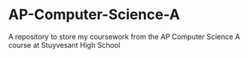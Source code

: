 # AP-Computer-Science-A
A repository to store my coursework from the AP Computer Science A course at Stuyvesant High School
